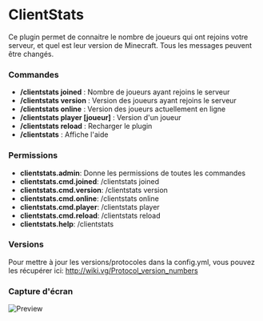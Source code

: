 # ClientStats

Ce plugin permet de connaitre le nombre de joueurs qui ont rejoins votre serveur, et quel est leur version de Minecraft. Tous les messages peuvent être changés.

### Commandes

- **/clientstats joined** : Nombre de joueurs ayant rejoins le serveur
- **/clientstats version** : Version des joueurs ayant rejoins le serveur
- **/clientstats online** : Version des joueurs actuellement en ligne
- **/clientstats player [joueur]** : Version d'un joueur
- **/clientstats reload** : Recharger le plugin
- **/clientstats** : Affiche l'aide

### Permissions

- **clientstats.admin**: Donne les permissions de toutes les commandes
- **clientstats.cmd.joined**: /clientstats joined
- **clientstats.cmd.version**: /clientstats version
- **clientstats.cmd.online**: /clientstats online
- **clientstats.cmd.player**: /clientstats player
- **clientstats.cmd.reload**: /clientstats reload
- **clientstats.help**: /clientstats

### Versions

Pour mettre à jour les versions/protocoles dans la config.yml, vous pouvez les récupérer ici: http://wiki.vg/Protocol_version_numbers

### Capture d'écran

![Preview](http://i.imgur.com/jhfZz2q.png)
